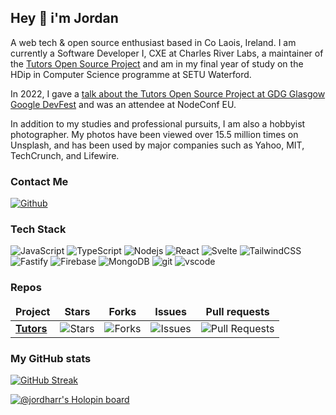 ## Hey 👋 i'm Jordan

A web tech & open source enthusiast based in Co Laois, Ireland. I am currently a Software Developer I, CXE at Charles River Labs, a maintainer of the [Tutors Open Source Project](https://github.com/tutors-sdk/tutors) and am in my final year of study on the HDip in Computer Science programme at SETU Waterford.

In 2022, I gave a [talk about the Tutors Open Source Project at GDG Glasgow Google DevFest](https://www.youtube.com/watch?v=9j25w4Zrucg) and was an attendee at NodeConf EU.

In addition to my studies and professional pursuits, I am also a hobbyist photographer. My photos have been viewed over 15.5 million times on Unsplash, and has been used by major companies such as Yahoo, MIT, TechCrunch, and Lifewire.

### Contact Me

<p>
<a href="https://github.com/jordharr" target="_blank">
<img alt="Github" src="https://img.shields.io/badge/GitHub-%2312100E.svg?&style=for-the-badge&logo=Github&logoColor=white" />
</a>
</p>

### Tech Stack

<p>
<img alt="JavaScript" src="https://img.shields.io/badge/-Javascript-fcdc00?style=flat-square&logo=javascript&logoColor=white" />
<img alt="TypeScript" src="https://img.shields.io/badge/-TypeScript-007ACC?style=flat-square&logo=typescript&logoColor=white" />
<img alt="Nodejs" src="https://img.shields.io/badge/-Nodejs-43853d?style=flat-square&logo=Node.js&logoColor=white" />
<img alt="React" src="https://img.shields.io/badge/-React-45b8d8?style=flat-square&logo=react&logoColor=white" />
<img alt="Svelte" src="https://img.shields.io/badge/-Svelte-ff3e00?style=flat-square&logo=svelte&logoColor=white" />
<img alt="TailwindCSS" src="https://img.shields.io/badge/-TailwindCSS-0ea5e9?style=flat-square&logo=tailwindcss&logoColor=white" />
<img alt="Fastify" src="https://img.shields.io/badge/-Fastify-363636?style=flat-square&logo=fastify&logoColor=white" />
<img alt="Firebase" src="https://img.shields.io/badge/-Firebase-1967d2?style=flat-square&logo=firebase&logoColor=white" />
<img alt="MongoDB" src="https://img.shields.io/badge/-MongoDB-13aa52?style=flat-square&logo=mongodb&logoColor=white" />
<img alt="git" src="https://img.shields.io/badge/-Git-F05032?style=flat-square&logo=git&logoColor=white" />
<img alt="vscode" src="https://img.shields.io/badge/-VSCode-007acc?style=flat-square&logo=visualstudiocode&logoColor=white" />
</p>

### Repos

<table>
  <thead align="center">
    <tr border: none;>
      <td><b>Project</b></td>
      <td><b>Stars</b></td>
      <td><b>Forks</b></td>
      <td><b>Issues</b></td>
      <td><b>Pull requests</b></td>
    </tr>
  </thead>
  <tbody>
    <tr>
      <td><a href="https://github.com/tutors-sdk/tutors"><b>Tutors</b></a></td>
      <td><img alt="Stars" src="https://img.shields.io/github/stars/tutors-sdk/tutors?style=flat-square&labelColor=343b41"/></td>
      <td><img alt="Forks" src="https://img.shields.io/github/forks/tutors-sdk/tutors?style=flat-square&labelColor=343b41"/></td>
      <td><img alt="Issues" src="https://img.shields.io/github/issues/tutors-sdk/tutors?style=flat-square&labelColor=343b41"/></td>
      <td><img alt="Pull Requests" src="https://img.shields.io/github/issues-pr/tutors-sdk/tutors?style=flat-square&labelColor=343b41"/></td>
    </tr>
  </tbody>
</table>

### My GitHub stats

[![GitHub Streak](https://streak-stats.demolab.com?user=jordharr&theme=dark&hide_border=true)](https://git.io/streak-stats)

[![@jordharr's Holopin board](https://holopin.io/api/user/board?user=jordharr)](https://holopin.io/@jordharr)
